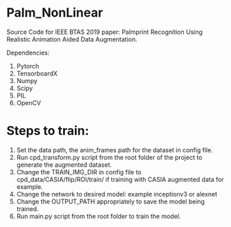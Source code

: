 # Palm_NonLinear

Source Code for IEEE BTAS 2019 paper:
Palmprint Recognition Using Realistic Animation Aided Data Augmentation.

Dependencies:
1. Pytorch
2. TensorboardX
3. Numpy
4. Scipy
5. PIL
6. OpenCV


# Steps to train:
1. Set the data path, the anim_frames path for the dataset in config file.
2. Run cpd_transform.py script from the root folder of the project to generate the augmented dataset.
3. Change the TRAIN_IMG_DIR in config file to cpd_data/CASIA/flip/ROI/train/ if training with CASIA augmented data for example.
4. Change the network to desired model: example inceptionv3 or alexnet
5. Change the OUTPUT_PATH appropriately to save the model being trained.
6. Run main.py script from the root folder to train the model.
